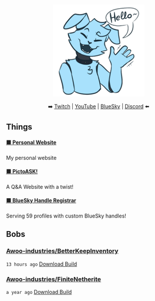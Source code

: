 
<p align="center">
  <img width="250" src="/assets/wave.png">
</p>

<p align="center">
    ➡️ <a href="https://leafcat.live/ttv">Twitch</a> |
    <a href="https://leafcat.live/yt">YouTube</a> |
    <a href="https://bsky.app/profile/did:plc:fuos6tklyozmefygjota4enw">BlueSky</a> |
    <a href="https://leafcat.live/discord">Discord</a> ⬅️
</p>

## Things
#### [🟩 Personal Website](https://beepsterr.com)

My personal website
#### [🟩 PictoASK!](https://pictoask.net)

A Q&A Website with a twist!
#### [🟩 BlueSky Handle Registrar](https://barking.party)

Serving 59 profiles with custom BlueSky handles!

## Bobs
### [Awoo-industries/BetterKeepInventory](https://github.com/Awoo-industries/BetterKeepInventory)

`13 hours ago` [Download Build](https://github.com/Awoo-industries/BetterKeepInventory/suites/45490926855/artifacts/4011306558)
### [Awoo-industries/FiniteNetherite](https://github.com/Awoo-industries/FiniteNetherite)

`a year ago` [Download Build](https://github.com/Awoo-industries/FiniteNetherite/suites/28161628705/artifacts/1910000936)


